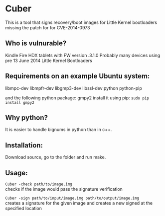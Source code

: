 Cuber
=====

This is a tool that signs recovery/boot images for Little Kernel bootloaders missing the patch for for CVE-2014-0973

Who is vulnurable?
---
Kindle Fire HDX tablets with FW version .3.1.0
Probably many devices using pre 13 June 2014 Little Kernel Bootloaders

Requirements on an example Ubuntu system:
---

libmpc-dev
libmpfr-dev
libgmp3-dev
libssl-dev
python
python-pip

and the following python package:
gmpy2
install it using pip:
`sudo pip install gmpy2`

Why python?
---
It is easier to handle bignums in python than in c++.

Installation:
---
Download source, go to the folder and run make.
 
Usage:
---
 
```Cuber -check path/to/image.img```  
checks if the image would pass the signature verification  
  
```Cuber -sign path/to/input/image.img path/to/output/image.img```  
creates a signature for the given image and creates a new signed at the specified location
